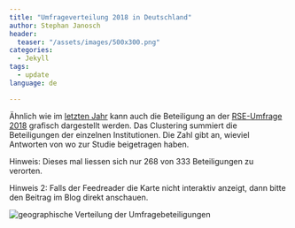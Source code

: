 ```yaml
---
title: "Umfrageverteilung 2018 in Deutschland"
author: Stephan Janosch
header:
  teaser: "/assets/images/500x300.png"
categories: 
  - Jekyll
tags:
  - update
language: de

---
```


Ähnlich wie im [letzten Jahr](/blog/2018/03/06/verteilung-der-umfrage-in-deutschland.html) kann auch die Beteiligung an der [RSE-Umfrage 2018](https://github.com/softwaresaved/international-survey/tree/master/analysis/2018) grafisch dargestellt werden. Das Clustering summiert die Beteiligungen der einzelnen Institutionen. Die Zahl gibt an, wieviel Antworten von wo zur Studie beigetragen haben.   

Hinweis: Dieses mal liessen sich nur 268 von 333 Beteiligungen zu verorten.

Hinweis 2: Falls der Feedreader die Karte nicht interaktiv anzeigt, dann bitte den Beitrag im Blog direkt anschauen.


<noscript>
<img src="/assets/img/blog/2019/deRSE_survey_geom_distr_2018.jpg" alt="geographische Verteilung der Umfragebeteiligungen">
</noscript>
<div id="map2018" style="height:1100px;"></div>

<script type="text/javascript" src="{{ "/js/leaflet.js" | prepend: site.baseurl }}"></script>
<script type="text/javascript" src="{{ "/js/leaflet.markercluster.js" | prepend: site.baseurl }}"></script>
<script type="text/javascript">


function onEachFeature(feature, layer) {
    if (feature.properties && feature.properties.popupContent) {
        layer.bindPopup(feature.properties.popupContent);
    }
}

function myPointToLayer(geoJsonPoint, latlng) {
             return L.marker(latlng, {icon: L.divIcon({className: 'survey-icon',iconSize: new L.Point(20, 20),html:geoJsonPoint.properties.value})}); 
}

var map2018 = L.map('map2018').setView([51.000,10.316], 7);

L.tileLayer('https://{s}.tile.osm.org/{z}/{x}/{y}.png', {
    attribution: '&copy; <a href="http://osm.org/copyright">OpenStreetMap</a> contributors'
}).addTo(map2018);

{% include js/survey2018_distribution.js %}

function myClustering(cluster) {
		var childCount = cluster.getChildCount();
		var c = ' marker-cluster-';
		if (childCount < 10) {
			c += 'small';
		} else if (childCount < 100) {
			c += 'medium';
		} else {
			c += 'large';
		}
		var markers = cluster.getAllChildMarkers();
		var n = 0;
        for (var i = 0; i < markers.length; i++) 
        {
        	n += markers[i].feature.properties.value;
        }
		return new L.DivIcon({ html: '<div><span>' + n + '</span></div>', className: 'marker-cluster' + c, iconSize: new L.Point(40, 40) });
}

var surveyGroup2018 = L.markerClusterGroup(
	{
		iconCreateFunction:myClustering
	}
);
var surveyLayer2018 = 	L.geoJSON(surveyFeatures2018, {
                                     	onEachFeature: onEachFeature,
                                     	pointToLayer:myPointToLayer
                                     }
               	  );
surveyGroup2018.addLayer(surveyLayer2018);
map2018.addLayer(surveyGroup2018);

</script>
